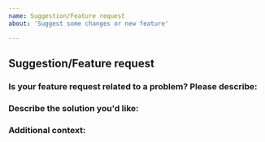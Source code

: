 ```yaml
---
name: Suggestion/Feature request
about: 'Suggest some changes or new feature'

---
```


## Suggestion/Feature request
<!-- Your suggestion may already be reported! -->
<!-- Please search issue tracker before submiting your suggestion. -->
 <!-- Please understand that we close your report uncommented if you don't use the template so we would need to ask everything which is already asked in it. -->

### Is your feature request related to a problem? Please describe:
<!-- A clear and concise description of what the problem is. Ex. I'm always frustrated when [...] -->

### Describe the solution you'd like:
<!-- A clear and concise description of what you want to happen. -->

### Additional context:
<!-- Add any other context or screenshots about the feature request here. -->
